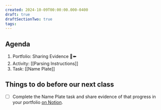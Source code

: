 ```yaml
---
created: 2024-10-09T00:00:00.000-0400
draft: true
draftSectionTwo: true
tags:
---
```

## Agenda
1. Portfolio: Sharing Evidence 🫥⬅️
1. Activity: [[Parsing Instructions]]
1. Task: [[Name Plate]]

## Things to do before our next class
- [ ] Complete the Name Plate task and share evidence of that progress in your portfolio [on Notion](https://notion.so).
